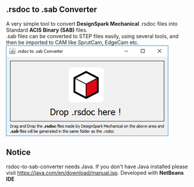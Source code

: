 .rsdoc to .sab Converter
------
A very simple tool to convert <b>DesignSpark Mechanical</b> .rsdoc files into Standard <b>ACIS Binary (SAB)</b> files.<br>
.sab files can be converted to STEP files easily, using several tools, and then be imported to CAM like SprutCam, EdgeCam etc.
<br>
<img src="https://github.com/nsiatras/rsdoc-to-sab-converter/blob/master/Screenshots/Screenshot.png" alt="SourceRabbit.com">
<br>

Notice
------
rsdoc-to-sab-converter needs Java. If you don't have Java installed please visit https://java.com/en/download/manual.jsp.
Developed with <b>NetBeans IDE</b>

